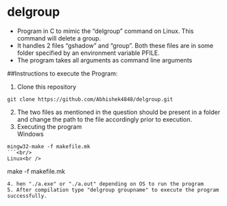 # delgroup

- Program in C to mimic the “delgroup” command on Linux. This command will delete a group. 
- It handles 2 files “gshadow” and “group”. Both these files are in some folder specified by an environment variable PFILE. 
- The program takes all arguments as command line arguments

##Instructions to execute the Program:
1. Clone this repository 
```
git clone https://github.com/Abhishek4848/delgroup.git
```
2. The two files as mentioned in the question should be present in a folder and change the path to the file accordingly prior to execution.
3. Executing the program<br />
Windows
```
mingw32-make -f makefile.mk
```<br/>
Linux<br />
```
make -f makefile.mk
```
4. hen "./a.exe" or "./a.out" depending on OS to run the program
5. After compilation type "delgroup groupname" to execute the program successfully.
